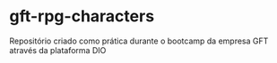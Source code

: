# gft-rpg-characters

Repositório criado como prática durante o bootcamp da empresa GFT através da plataforma DIO
